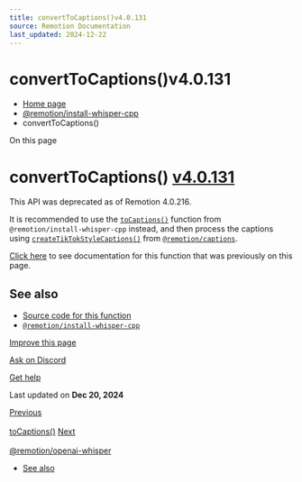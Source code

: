 ```yaml
---
title: convertToCaptions()v4.0.131 
source: Remotion Documentation
last_updated: 2024-12-22
---
```


# convertToCaptions()v4.0.131 

- [Home page](/)
- [@remotion/install-whisper-cpp](/docs/install-whisper-cpp/)
- convertToCaptions()

On this page

# convertToCaptions() [v4.0.131](https://github.com/remotion-dev/remotion/releases/v4.0.131)

This API was deprecated as of Remotion 4.0.216.

It is recommended to use the [`toCaptions()`](/docs/install-whisper-cpp/to-captions) function from `@remotion/install-whisper-cpp` instead, and then process the captions using [`createTikTokStyleCaptions()`](/docs/captions/create-tiktok-style-captions) from [`@remotion/captions`](/docs/captions).

[Click here](https://github.com/remotion-dev/remotion/blob/v4.0.215/packages/docs/docs/install-whisper-cpp/convert-to-captions.mdx) to see documentation for this function that was previously on this page.

## See also [​](\#see-also "Direct link to See also")

- [Source code for this function](https://github.com/remotion-dev/remotion/blob/main/packages/install-whisper-cpp/src/convert-to-captions.ts)
- [`@remotion/install-whisper-cpp`](/docs/install-whisper-cpp)

[Improve this page](https://github.com/remotion-dev/remotion/edit/main/packages/docs/docs/install-whisper-cpp/convert-to-captions.mdx)

[Ask on Discord](https://remotion.dev/discord)

[Get help](/docs/get-help)

Last updated on **Dec 20, 2024**

[Previous\
\
toCaptions()](/docs/install-whisper-cpp/to-captions) [Next\
\
@remotion/openai-whisper](/docs/openai-whisper/)

- [See also](#see-also)
